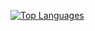[![Top Languages](https://github-readme-stats.vercel.app/api/top-langs/?username=Voiasis&count_private=false&layout=compact&theme=tokyonight)](https://github.com/anuraghazra/github-readme-stats)
